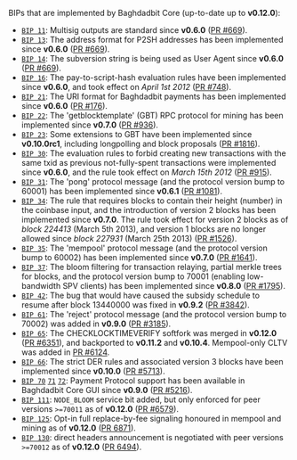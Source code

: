BIPs that are implemented by Baghdadbit Core (up-to-date up to **v0.12.0**):

* [`BIP 11`](https://github.com/baghdadbit/bips/blob/master/bip-0011.mediawiki): Multisig outputs are standard since **v0.6.0** ([PR #669](https://github.com/baghdadbit/baghdadbit/pull/669)).
* [`BIP 13`](https://github.com/baghdadbit/bips/blob/master/bip-0013.mediawiki): The address format for P2SH addresses has been implemented since **v0.6.0** ([PR #669](https://github.com/baghdadbit/baghdadbit/pull/669)).
* [`BIP 14`](https://github.com/baghdadbit/bips/blob/master/bip-0014.mediawiki): The subversion string is being used as User Agent since **v0.6.0** ([PR #669](https://github.com/baghdadbit/baghdadbit/pull/669)).
* [`BIP 16`](https://github.com/baghdadbit/bips/blob/master/bip-0016.mediawiki): The pay-to-script-hash evaluation rules have been implemented since **v0.6.0**, and took effect on *April 1st 2012* ([PR #748](https://github.com/baghdadbit/baghdadbit/pull/748)).
* [`BIP 21`](https://github.com/baghdadbit/bips/blob/master/bip-0021.mediawiki): The URI format for Baghdadbit payments has been implemented since **v0.6.0** ([PR #176](https://github.com/baghdadbit/baghdadbit/pull/176)).
* [`BIP 22`](https://github.com/baghdadbit/bips/blob/master/bip-0022.mediawiki): The 'getblocktemplate' (GBT) RPC protocol for mining has been implemented since **v0.7.0** ([PR #936](https://github.com/baghdadbit/baghdadbit/pull/936)).
* [`BIP 23`](https://github.com/baghdadbit/bips/blob/master/bip-0023.mediawiki): Some extensions to GBT have been implemented since **v0.10.0rc1**, including longpolling and block proposals ([PR #1816](https://github.com/baghdadbit/baghdadbit/pull/1816)).
* [`BIP 30`](https://github.com/baghdadbit/bips/blob/master/bip-0030.mediawiki): The evaluation rules to forbid creating new transactions with the same txid as previous not-fully-spent transactions were implemented since **v0.6.0**, and the rule took effect on *March 15th 2012* ([PR #915](https://github.com/baghdadbit/baghdadbit/pull/915)).
* [`BIP 31`](https://github.com/baghdadbit/bips/blob/master/bip-0031.mediawiki): The 'pong' protocol message (and the protocol version bump to 60001) has been implemented since **v0.6.1** ([PR #1081](https://github.com/baghdadbit/baghdadbit/pull/1081)).
* [`BIP 34`](https://github.com/baghdadbit/bips/blob/master/bip-0034.mediawiki): The rule that requires blocks to contain their height (number) in the coinbase input, and the introduction of version 2 blocks has been implemented since **v0.7.0**. The rule took effect for version 2 blocks as of *block 224413* (March 5th 2013), and version 1 blocks are no longer allowed since *block 227931* (March 25th 2013) ([PR #1526](https://github.com/baghdadbit/baghdadbit/pull/1526)).
* [`BIP 35`](https://github.com/baghdadbit/bips/blob/master/bip-0035.mediawiki): The 'mempool' protocol message (and the protocol version bump to 60002) has been implemented since **v0.7.0** ([PR #1641](https://github.com/baghdadbit/baghdadbit/pull/1641)).
* [`BIP 37`](https://github.com/baghdadbit/bips/blob/master/bip-0037.mediawiki): The bloom filtering for transaction relaying, partial merkle trees for blocks, and the protocol version bump to 70001 (enabling low-bandwidth SPV clients) has been implemented since **v0.8.0** ([PR #1795](https://github.com/baghdadbit/baghdadbit/pull/1795)).
* [`BIP 42`](https://github.com/baghdadbit/bips/blob/master/bip-0042.mediawiki): The bug that would have caused the subsidy schedule to resume after block 13440000 was fixed in **v0.9.2** ([PR #3842](https://github.com/baghdadbit/baghdadbit/pull/3842)).
* [`BIP 61`](https://github.com/baghdadbit/bips/blob/master/bip-0061.mediawiki): The 'reject' protocol message (and the protocol version bump to 70002) was added in **v0.9.0** ([PR #3185](https://github.com/baghdadbit/baghdadbit/pull/3185)).
* [`BIP 65`](https://github.com/baghdadbit/bips/blob/master/bip-0065.mediawiki): The CHECKLOCKTIMEVERIFY softfork was merged in **v0.12.0** ([PR #6351](https://github.com/baghdadbit/baghdadbit/pull/6351)), and backported to **v0.11.2** and **v0.10.4**. Mempool-only CLTV was added in [PR #6124](https://github.com/baghdadbit/baghdadbit/pull/6124).
* [`BIP 66`](https://github.com/baghdadbit/bips/blob/master/bip-0066.mediawiki): The strict DER rules and associated version 3 blocks have been implemented since **v0.10.0** ([PR #5713](https://github.com/baghdadbit/baghdadbit/pull/5713)).
* [`BIP 70`](https://github.com/baghdadbit/bips/blob/master/bip-0070.mediawiki) [`71`](https://github.com/baghdadbit/bips/blob/master/bip-0071.mediawiki) [`72`](https://github.com/baghdadbit/bips/blob/master/bip-0072.mediawiki): Payment Protocol support has been available in Baghdadbit Core GUI since **v0.9.0** ([PR #5216](https://github.com/baghdadbit/baghdadbit/pull/5216)).
* [`BIP 111`](https://github.com/baghdadbit/bips/blob/master/bip-0111.mediawiki): `NODE_BLOOM` service bit added, but only enforced for peer versions `>=70011` as of **v0.12.0** ([PR #6579](https://github.com/baghdadbit/baghdadbit/pull/6579)).
* [`BIP 125`](https://github.com/baghdadbit/bips/blob/master/bip-0125.mediawiki): Opt-in full replace-by-fee signaling honoured in mempool and mining as of **v0.12.0** ([PR 6871](https://github.com/baghdadbit/baghdadbit/pull/6871)).
* [`BIP 130`](https://github.com/baghdadbit/bips/blob/master/bip-0130.mediawiki): direct headers announcement is negotiated with peer versions `>=70012` as of **v0.12.0** ([PR 6494](https://github.com/baghdadbit/baghdadbit/pull/6494)).
